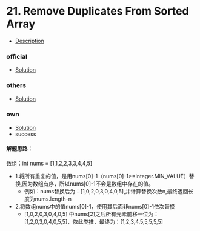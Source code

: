 # 21. Remove Duplicates From Sorted Array
* [Description](https://leetcode.com/problems/remove-duplicates-from-sorted-array/)

### official
* [Solution](./easy/RemoveDuplicatesFromSortedArray/others/Solution.java)

### others
* [Solution](./easy/RemoveDuplicatesFromSortedArray/others/Solution.java)

### own 
* [Solution](./easy/RemoveDuplicatesFromSortedArray/own/Solution.java)
* success

#### 解题思路：
数组：int nums = [1,1,2,2,3,3,4,4,5]
* 1.将所有重复的值，是用nums[0]-1（nums[0]-1>=Integer.MIN_VALUE）替换,因为数组有序，所以nums[0]-1不会是数组中存在的值。
    * 例如：nums替换后为：[1,0,2,0,3,0,4,0,5],并计算替换次数n,最终返回长度为nums.length-n
* 2.将数组nums中的值nums[0]-1，使用其后面非nums[0]-1依次替换
    * [1,0,2,0,3,0,4,0,5] 中nums[2]之后所有元素前移一位为：[1,2,0,3,0,4,0,5,5]，依此类推，最终为：[1,2,3,4,5,5,5,5,5]
    
    